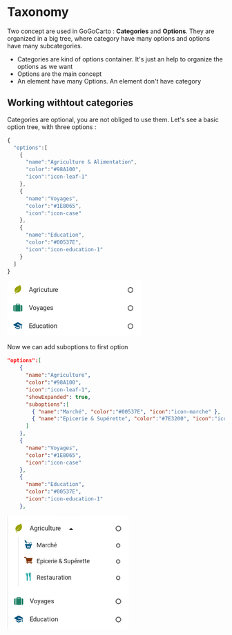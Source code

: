 Taxonomy
========

Two concept are used in GoGoCarto : **Categories** and **Options**. They are organized in a big tree, where category have many options and options have many subcategories.

- Categories are kind of options container. It's just an help to organize the options as we want
- Options are the main concept
- An element have many Options. An element don't have category

Working withtout categories
--------------------------

Categories are optional, you are not obliged to use them. Let's see a basic option tree, with three options :

```javascript
{
  "options":[
    {
      "name":"Agriculture & Alimentation",
      "color":"#98A100",
      "icon":"icon-leaf-1"
    },    
    {
      "name":"Voyages",
      "color":"#1E8065",
      "icon":"icon-case"
    },
    {
      "name":"Education",
      "color":"#00537E",
      "icon":"icon-education-1"
    }
  ]  
}
```
![alt text](images/basic-options.png "Desktop")

Now we can add suboptions to first option

```json
"options":[
    {
      "name":"Agriculture",
      "color":"#98A100",
      "icon":"icon-leaf-1",
      "showExpanded": true,
      "suboptions":[
        { "name":"Marché", "color":"#00537E", "icon":"icon-marche" },
        { "name":"Epicerie & Supérette", "color":"#7E3200", "icon":"icon-epicerie" },
      ]
    },    
    {
      "name":"Voyages",
      "color":"#1E8065",
      "icon":"icon-case"
    },
    {
      "name":"Education",
      "color":"#00537E",
      "icon":"icon-education-1"
    },
```
![alt text](images/basic-options-suboptions.png "Desktop")


